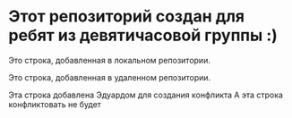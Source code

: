 # Этот репозиторий создан для ребят из девятичасовой группы :)

Это строка, добавленная в локальном репозитории.

Это строка, добавленная в удаленном репозитории.

Эта строка добавлена Эдуардом для создания конфликта
А эта строка конфликтовать не будет